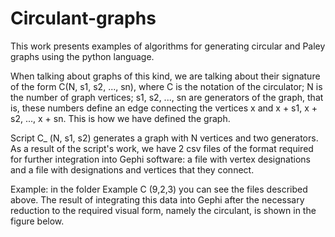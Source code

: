# Circulant-graphs
This work presents examples of algorithms for generating circular and Paley graphs using the python language.

When talking about graphs of this kind, we are talking about their signature of the form C(N, s1, s2, ..., sn), where 
        C is the notation of the circulator; 
        N is the number of graph vertices; 
        s1, s2, ..., sn are generators of the graph, that is, these numbers define an edge connecting the vertices x and x + s1, x + s2, ..., x + sn.
This is how we have defined the graph.

Script С_ (N, s1, s2) generates a graph with N vertices and two generators. As a result of the script's work, we have 2 csv files of the format required for further integration into Gephi software: a file with vertex designations and a file with designations and vertices that they connect.

Example:
in the folder Example C (9,2,3) you can see the files described above. The result of integrating this data into Gephi after the necessary reduction to the required visual form, namely the circulant, is shown in the figure below.
